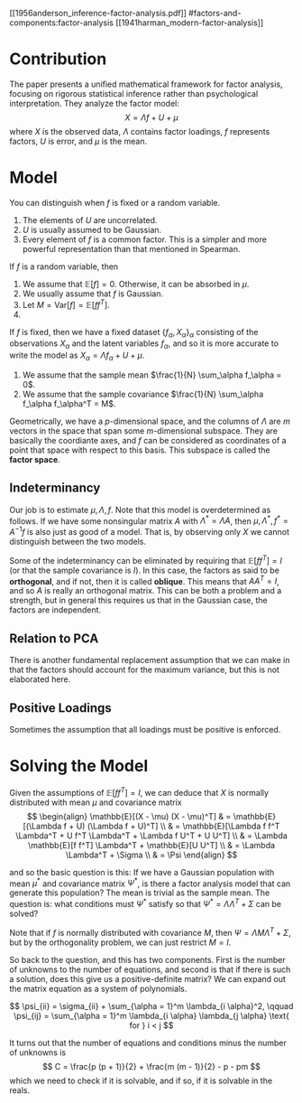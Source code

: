 [[1956anderson_inference-factor-analysis.pdf]]
#factors-and-components:factor-analysis
[[1941harman_modern-factor-analysis]]

# Contribution 

   The paper presents a unified mathematical framework for factor analysis, focusing on rigorous statistical inference rather than psychological interpretation. They analyze the factor model:
   $$
      X = \Lambda f + U + \mu
   $$
   where $X$ is the observed data, $\Lambda$ contains factor loadings, $f$ represents factors, $U$ is error, and $\mu$ is the mean.   

# Model 

   You can distinguish when $f$ is fixed or a random variable. 
   1. The elements of $U$ are uncorrelated. 
   2. $U$ is usually assumed to be Gaussian. 
   3. Every element of $f$ is a common factor. This is a simpler and more powerful representation than that mentioned in Spearman. 

   If $f$ is a random variable, then 
   1. We assume that $\mathbb{E}[f] = 0$. Otherwise, it can be absorbed in $\mu$. 
   2. We usually assume that $f$ is Gaussian. 
   3. Let $M = \mathrm{Var}[f] = \mathbb{E}[f f^T]$. 
   4. 

   If $f$ is fixed, then we have a fixed dataset $\{f_\alpha, X_\alpha\}_\alpha$ consisting of the observations $X_\alpha$ and the latent variables $f_\alpha$, and so it is more accurate to write the model as $X_\alpha = \Lambda f_\alpha + U + \mu$. 
   1. We assume that the sample mean $\frac{1}{N} \sum_\alpha f_\alpha = 0$. 
   2. We assume that the sample covariance $\frac{1}{N} \sum_\alpha f_\alpha f_\alpha^T = M$. 

   Geometrically, we have a $p$-dimensional space, and the columns of $\Lambda$ are $m$ vectors in the space that span some $m$-dimensional subspace. They are basically the coordiante axes, and $f$ can be considered as coordinates of a point that space with respect to this basis. This subspace is called the **factor space**. 

## Indeterminancy  

   Our job is to estimate $\mu, \Lambda, f$. Note that this model is overdetermined as follows. If we have some nonsingular matrix $A$ with $\Lambda^\ast = \Lambda A$, then $\mu, \Lambda^\ast, f^\ast = A^{-1} f$ is also just as good of a model. That is, by observing only $X$ we cannot distinguish between the two models. 

   Some of the indeterminancy can be eliminated by requiring that $\mathbb{E}[f f^T] = I$ (or that the sample covariance is $I$). In this case, the factors as said to be **orthogonal**, and if not, then it is called **oblique**. This means that $A A^T = I$, and so $A$ is really an orthogonal matrix. This can be both a problem and a strength, but in general this requires us that in the Gaussian case, the factors are independent. 

## Relation to PCA 

   There is another fundamental replacement assumption that we can make in that the factors should account for the maximum variance, but this is not elaborated here. 

## Positive Loadings 

   Sometimes the assumption that all loadings must be positive is enforced. 

# Solving the Model 

   Given the assumptions of $\mathbb{E}[f f^T] = I$, we can deduce that $X$ is normally distributed with mean $\mu$ and covariance matrix 
   $$
   \begin{align}
      \mathbb{E}[(X - \mu) (X - \mu)^T] & = \mathbb{E}[(\Lambda f + U) (\Lambda f + U)^T] \\ 
      & =  \mathbb{E}[\Lambda f f^T \Lambda^T + U f^T \Lambda^T + \Lambda f U^T + U U^T] \\ 
      & = \Lambda \mathbb{E}[f f^T] \Lambda^T + \mathbb{E}[U U^T] \\ 
      & = \Lambda \Lambda^T + \Sigma \\ 
      & = \Psi
   \end{align}
   $$

   and so the basic question is this: If we have a Gaussian population with mean $\mu^\ast$ and covariance matrix $\Psi^\ast$, is there a factor analysis model that can generate this population? The mean is trivial as the sample mean. The question is: what conditions must $\Psi^\ast$ satisfy so that $\Psi^\ast = \Lambda \Lambda^T + \Sigma$ can be solved? 

   Note that if $f$ is normally distributed with covariance $M$, then $\Psi = \Lambda M \Lambda^T + \Sigma$, but by the orthogonality problem, we can just restrict $M = I$. 

   So back to the question, and this has two components. First is the number of unknowns to the number of equations, and second is that if there is such a solution, does this give us a positive-definite matrix? We can expand out the matrix equation as a system of polynomials. 

   $$ 
      \psi_{ii} = \sigma_{ii} + \sum_{\alpha = 1}^m \lambda_{i \alpha}^2, \qquad \psi_{ij} = \sum_{\alpha = 1}^m \lambda_{i \alpha} \lambda_{j \alpha} \text{ for } i < j
   $$

   It turns out that the number of equations and conditions minus the number of unknowns is 
   $$
      C = \frac{p (p + 1)}{2} + \frac{m (m - 1)}{2} - p - pm 
   $$
   which we need to check if it is solvable, and if so, if it is solvable in the reals. 


